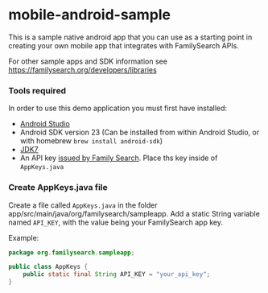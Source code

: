 # mobile-android-sample
This is a sample native android app that you can use as a starting point in creating your own mobile app that integrates with FamilySearch APIs.

For other sample apps and SDK information see https://familysearch.org/developers/libraries

### Tools required
In order to use this demo application you must first have installed:
* [Android Studio](https://developer.android.com/studio/index.html)
* Android SDK version 23 (Can be installed from within Android Studio, or with homebrew `brew install android-sdk`)
* [JDK7](http://www.oracle.com/technetwork/java/javase/downloads/jdk7-downloads-1880260.html)
* An API key [issued by Family Search](https://familysearch.org/developers/). Place ths key inside of `AppKeys.java`

### Create AppKeys.java file
Create a file called `AppKeys.java` in the folder app/src/main/java/org/familysearch/sampleapp. Add a static String variable named `API_KEY`, with the value being your FamilySearch app key.

Example:
```java
package org.familysearch.sampleapp;

public class AppKeys {
    public static final String API_KEY = "your_api_key";
}
```
